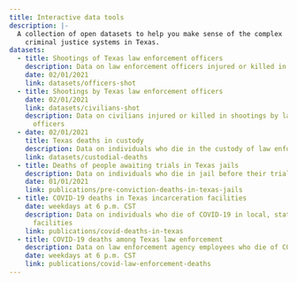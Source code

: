 ```yaml
---
title: Interactive data tools
description: |-
  A collection of open datasets to help you make sense of the complex
    criminal justice systems in Texas.
datasets:
  - title: Shootings of Texas law enforcement officers
    description: Data on law enforcement officers injured or killed in shootings
    date: 02/01/2021
    link: datasets/officers-shot
  - title: Shootings by Texas law enforcement officers
    date: 02/01/2021
    link: datasets/civilians-shot
    description: Data on civilians injured or killed in shootings by law enforcement
      officers
  - date: 02/01/2021
    title: Texas deaths in custody
    description: Data on individuals who die in the custody of law enforcement
    link: datasets/custodial-deaths
  - title: Deaths of people awaiting trials in Texas jails
    description: Data on individuals who die in jail before their trial
    date: 01/01/2021
    link: publications/pre-conviction-deaths-in-texas-jails
  - title: COVID-19 deaths in Texas incarceration facilities
    date: weekdays at 6 p.m. CST
    description: Data on individuals who die of COVID-19 in local, state and federal
      facilities
    link: publications/covid-deaths-in-texas
  - title: COVID-19 deaths among Texas law enforcement
    description: Data on law enforcement agency employees who die of COVID-19
    date: weekdays at 6 p.m. CST
    link: publications/covid-law-enforcement-deaths
---
```

